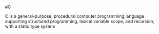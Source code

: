 #C

C is a general-purpose, procedural computer programming language supporting structured programming, lexical variable scope, and recursion, with a static type system